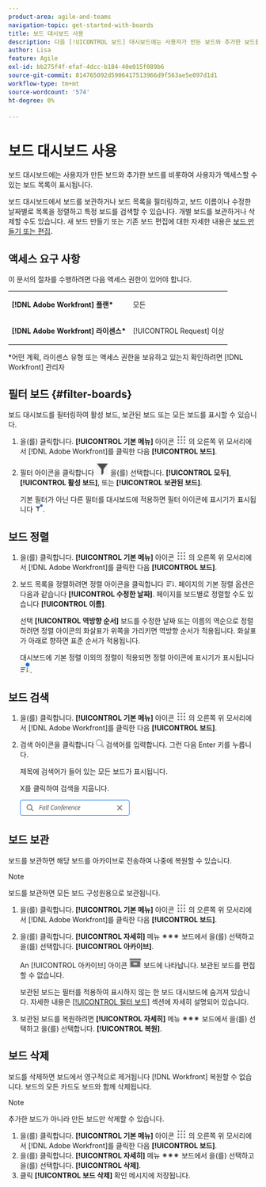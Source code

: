 ```yaml
---
product-area: agile-and-teams
navigation-topic: get-started-with-boards
title: 보드 대시보드 사용
description: 다음 [!UICONTROL 보드] 대시보드에는 사용자가 만든 보드와 추가한 보드를 비롯하여 액세스 권한이 있는 보드 목록이 표시됩니다.
author: Lisa
feature: Agile
exl-id: bb275f4f-efaf-4dcc-b184-40e015f089b6
source-git-commit: 814765092d5906417513966d9f563ae5e097d1d1
workflow-type: tm+mt
source-wordcount: '574'
ht-degree: 0%

---
```


# 보드 대시보드 사용

보드 대시보드에는 사용자가 만든 보드와 추가한 보드를 비롯하여 사용자가 액세스할 수 있는 보드 목록이 표시됩니다.

보드 대시보드에서 보드를 보관하거나 보드 목록을 필터링하고, 보드 이름이나 수정한 날짜별로 목록을 정렬하고 특정 보드를 검색할 수 있습니다. 개별 보드를 보관하거나 삭제할 수도 있습니다. 새 보드 만들기 또는 기존 보드 편집에 대한 자세한 내용은 [보드 만들기 또는 편집](../../agile/get-started-with-boards/create-edit-board.md).

## 액세스 요구 사항

이 문서의 절차를 수행하려면 다음 액세스 권한이 있어야 합니다.

<table style="table-layout:auto"> 
 <col> 
 <col> 
 <tbody> 
  <tr> 
   <td role="rowheader"><strong>[!DNL Adobe Workfront] 플랜*</strong></td> 
   <td> <p>모든</p> </td> 
  </tr> 
  <tr> 
   <td role="rowheader"><strong>[!DNL Adobe Workfront] 라이센스*</strong></td> 
   <td> <p>[!UICONTROL Request] 이상</p> </td> 
  </tr> 
 </tbody> 
</table>

&#42;어떤 계획, 라이센스 유형 또는 액세스 권한을 보유하고 있는지 확인하려면 [!DNL Workfront] 관리자

## 필터 보드 {#filter-boards}

보드 대시보드를 필터링하여 활성 보드, 보관된 보드 또는 모든 보드를 표시할 수 있습니다.

1. 을(를) 클릭합니다. **[!UICONTROL 기본 메뉴]** 아이콘 ![](assets/main-menu-icon.png) 의 오른쪽 위 모서리에서 [!DNL Adobe Workfront]를 클릭한 다음 **[!UICONTROL 보드]**.
1. 필터 아이콘을 클릭합니다 ![필터](assets/filter-icon-spectrum-25x25.png) 을(를) 선택합니다. **[!UICONTROL 모두]**, **[!UICONTROL 활성 보드]**, 또는 **[!UICONTROL 보관된 보드]**.

   기본 필터가 아닌 다른 필터를 대시보드에 적용하면 필터 아이콘에 표시기가 표시됩니다 ![[!UICONTROL 적용된 필터] 대시보드](assets/boards-filterapplied-30x30.png).

## 보드 정렬

1. 을(를) 클릭합니다. **[!UICONTROL 기본 메뉴]** 아이콘 ![](assets/main-menu-icon.png) 의 오른쪽 위 모서리에서 [!DNL Adobe Workfront]를 클릭한 다음 **[!UICONTROL 보드]**.
1. 보드 목록을 정렬하려면 정렬 아이콘을 클릭합니다 ![정렬 아이콘](assets/sort-boards-icon.png). 페이지의 기본 정렬 옵션은 다음과 같습니다 **[!UICONTROL 수정한 날짜]**. 페이지를 보드별로 정렬할 수도 있습니다 **[!UICONTROL 이름]**.

   선택 **[!UICONTROL 역방향 순서]** 보드를 수정한 날짜 또는 이름의 역순으로 정렬하려면 정렬 아이콘의 화살표가 위쪽을 가리키면 역방향 순서가 적용됩니다. 화살표가 아래로 향하면 표준 순서가 적용됩니다.

   대시보드에 기본 정렬 이외의 정렬이 적용되면 정렬 아이콘에 표시기가 표시됩니다 ![정렬 적용됨](assets/sort-applied-boards.png).

## 보드 검색

1. 을(를) 클릭합니다. **[!UICONTROL 기본 메뉴]** 아이콘 ![](assets/main-menu-icon.png) 의 오른쪽 위 모서리에서 [!DNL Adobe Workfront]를 클릭한 다음 **[!UICONTROL 보드]**.
1. 검색 아이콘을 클릭합니다 ![검색 아이콘](assets/search-icon.png) 검색어를 입력합니다. 그런 다음 Enter 키를 누릅니다.

   제목에 검색어가 들어 있는 모든 보드가 표시됩니다.

   X를 클릭하여 검색을 지웁니다.

   ![대시보드에서 보드 검색](assets/boards-searchbox.png)

## 보드 보관

보드를 보관하면 해당 보드를 아카이브로 전송하여 나중에 복원할 수 있습니다.

>[!NOTE]
>
>보드를 보관하면 모든 보드 구성원용으로 보관됩니다.

1. 을(를) 클릭합니다. **[!UICONTROL 기본 메뉴]** 아이콘 ![](assets/main-menu-icon.png) 의 오른쪽 위 모서리에서 [!DNL Adobe Workfront]를 클릭한 다음 **[!UICONTROL 보드]**.
1. 을(를) 클릭합니다. **[!UICONTROL 자세히]** 메뉴 ![추가 메뉴](assets/more-icon-spectrum.png) 보드에서 을(를) 선택하고 을(를) 선택합니다. **[!UICONTROL 아카이브]**.

   An [!UICONTROL 아카이브] 아이콘 ![아카이브](assets/archive-icon-spectrum-25x20.png) 보드에 나타납니다. 보관된 보드를 편집할 수 없습니다.

   보관된 보드는 필터를 적용하여 표시하지 않는 한 보드 대시보드에 숨겨져 있습니다. 자세한 내용은 [[!UICONTROL 필터 보드]](#filter-boards) 섹션에 자세히 설명되어 있습니다.

1. 보관된 보드를 복원하려면 **[!UICONTROL 자세히]** 메뉴 ![추가 메뉴 아이콘](assets/more-icon-spectrum.png) 보드에서 을(를) 선택하고 을(를) 선택합니다. **[!UICONTROL 복원]**.

## 보드 삭제

보드를 삭제하면 보드에서 영구적으로 제거됩니다 [!DNL Workfront] 복원할 수 없습니다. 보드의 모든 카드도 보드와 함께 삭제됩니다.

>[!NOTE]
>
>추가한 보드가 아니라 만든 보드만 삭제할 수 있습니다.

1. 을(를) 클릭합니다. **[!UICONTROL 기본 메뉴]** 아이콘 ![](assets/main-menu-icon.png) 의 오른쪽 위 모서리에서 [!DNL Adobe Workfront]를 클릭한 다음 **[!UICONTROL 보드]**.
1. 을(를) 클릭합니다. **[!UICONTROL 자세히]** 메뉴 ![[!UICONTROL 추가 메뉴]](assets/more-icon-spectrum.png) 보드에서 을(를) 선택하고 을(를) 선택합니다. **[!UICONTROL 삭제]**.
1. 클릭 **[!UICONTROL 보드 삭제]** 확인 메시지에 저장됩니다.
